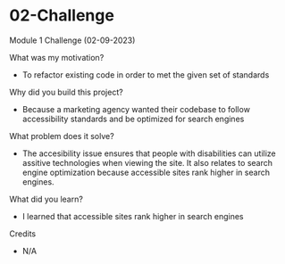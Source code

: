 # 02-Challenge
Module 1 Challenge (02-09-2023)

What was my motivation?

  - To refactor existing code in order to met the given set of standards

Why did you build this project?

  - Because a marketing agency wanted their codebase to follow accessibility standards and be optimized for search engines

What problem does it solve?

  - The accesibility issue ensures that people with disabilities can utilize assitive technologies when viewing the site. It also relates to search engine optimization because accessible sites rank higher in search engines.

What did you learn?

  - I learned that accessible sites rank higher in search engines

Credits

  - N/A
